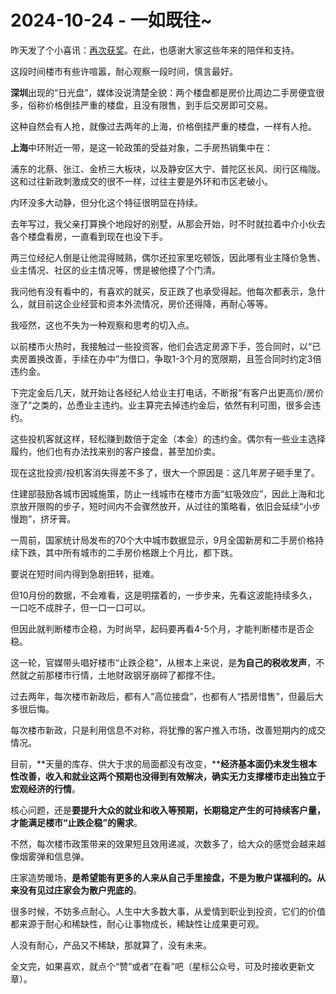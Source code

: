 # 2024-10-24 - 一如既往~

昨天发了个小喜讯：[再次获奖](http://mp.weixin.qq.com/s?__biz=Mzg2MTg2OTYzNQ==&mid=2247484212&idx=1&sn=bf59be4523a32fa284e391ea479ec47a&chksm=ce11c018f966490e6d250e78eaeda3d0a6da517239079fb881beecde5b3025e5029ae51d6898&scene=21#wechat_redirect)。在此，也感谢大家这些年来的陪伴和支持。

这段时间楼市有些许喧嚣，耐心观察一段时间，慎言最好。

**深圳**出现的“日光盘”，媒体没说清楚全貌：两个楼盘都是房价比周边二手房便宜很多，俗称价格倒挂严重的楼盘，且没有限售，到手后交房即可交易。

这种自然会有人抢，就像过去两年的上海，价格倒挂严重的楼盘，一样有人抢。

**上海**中环附近一带，是这一轮政策的受益对象，二手房热销集中在：

浦东的北蔡、张江、金桥三大板块，以及静安区大宁、普陀区长风、闵行区梅陇。这和过往新政刺激成交的很不一样，过往主要是外环和市区老破小。

内环没多大动静，但分化这个特征很明显在持续。

去年写过，我父亲打算换个地段好的别墅，从那会开始，时不时就拉着中介小伙去各个楼盘看房，一直看到现在也没下手。

两三位经纪人倒是让他混得贼熟，偶尔还拉家里吃顿饭，因此哪有业主降价急售、业主情况、社区的业主情况等，愣是被他摸了个门清。

我问他有没有看中的，有喜欢的就买，反正跌了也承受得起。他每次都表示，急什么，就目前这企业经营和资本外流情况，房价还得降，再耐心等等。

我哑然，这也不失为一种观察和思考的切入点。

以前楼市火热时，我接触过一些投资客，他们会选定房源下手，签合同时，以“已卖房置换改善，手续在办中”为借口，争取1-3个月的宽限期，且签合同时约定3倍违约金。

下完定金后几天，就开始让各经纪人给业主打电话，不断报“有客户出更高价/房价涨了”之类的，怂恿业主违约。业主算完去掉违约金后，依然有利可图，很多会违约。

这些投机客就这样，轻松赚到数倍于定金（本金）的违约金。偶尔有一些业主选择履约，他们也有办法找来别的客户接盘，甚至加价卖。

现在这批投资/投机客消失得差不多了，很大一个原因是：这几年房子砸手里了。

住建部鼓励各城市因城施策，防止一线城市在楼市方面“虹吸效应”，因此上海和北京放开限购的步子，短时间内不会骤然放开，从过往的策略看，依旧会延续“小步慢跑”，挤牙膏。

一周前，国家统计局发布的70个大中城市数据显示，9月全国新房和二手房价格持续下跌，其中所有城市的二手房价格跟上个月比，都下跌。

要说在短时间内得到急剧扭转，挺难。

但10月份的数据，不会难看，这是明摆着的，一步步来，先看这波能持续多久，一口吃不成胖子，但一口一口可以。

但因此就判断楼市企稳，为时尚早，起码要再看4-5个月，才能判断楼市是否企稳。

这一轮，官媒带头唱好楼市“止跌企稳”，从根本上来说，是**为自己的税收发声**，不然就之前那楼市行情，土地财政钢牙崩碎了都撑不住。

过去两年，每次楼市新政后，都有人“高位接盘”，也都有人“捂房惜售”，但最后大多很后悔。

每次楼市新政，只是利用信息不对称，将犹豫的客户推入市场，改善短期内的成交情况。

目前，**天量的库存、供大于求的局面都没有改变，****经济基本面仍未发生根本性改善，收入和就业这两个预期也没得到有效解决，确实无力支撑楼市走出独立于宏观经济的行情**。

核心问题，还是**要提升大众的就业和收入等预期，长期稳定产生的可持续客户量，才能满足楼市“止跌企稳”的需求**。

不然，每次楼市政策带来的效果短且效用递减，次数多了，给大众的感觉会越来越像烟雾弹和信息弹。

庄家造势暖场，**是希望能有更多的人来从自己手里接盘，不是为散户谋福利的。从来没有见过庄家会为散户兜底的**。

很多时候，不妨多点耐心。人生中大多数大事，从爱情到职业到投资，它们的价值都来源于耐心和稀缺性，耐心让事物成长，稀缺性让成果更可观。

人没有耐心，产品又不稀缺，那就算了，没有未来。

全文完，如果喜欢，就点个“赞”或者“在看”吧（星标公众号，可及时接收更新文章）。